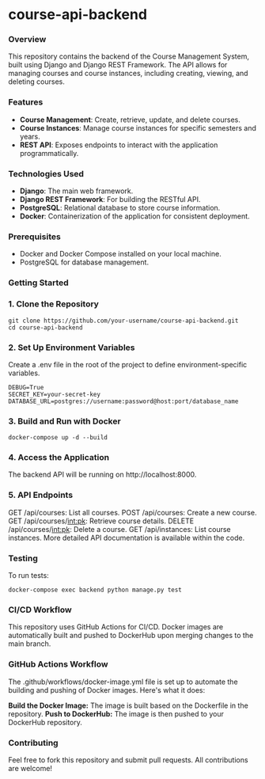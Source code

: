 # course-api-backend

### Overview

This repository contains the backend of the Course Management System, built using Django and Django REST Framework. The API allows for managing courses and course instances, including creating, viewing, and deleting courses.

### Features

- **Course Management**: Create, retrieve, update, and delete courses.
- **Course Instances**: Manage course instances for specific semesters and years.
- **REST API**: Exposes endpoints to interact with the application programmatically.

### Technologies Used

- **Django**: The main web framework.
- **Django REST Framework**: For building the RESTful API.
- **PostgreSQL**: Relational database to store course information.
- **Docker**: Containerization of the application for consistent deployment.

### Prerequisites

- Docker and Docker Compose installed on your local machine.
- PostgreSQL for database management.

### Getting Started

### 1. Clone the Repository
```
git clone https://github.com/your-username/course-api-backend.git
cd course-api-backend 
```
### 2. Set Up Environment Variables
Create a .env file in the root of the project to define environment-specific variables.
```
DEBUG=True
SECRET_KEY=your-secret-key
DATABASE_URL=postgres://username:password@host:port/database_name
```
### 3. Build and Run with Docker
```
docker-compose up -d --build
```
### 4. Access the Application
The backend API will be running on http://localhost:8000.

### 5. API Endpoints
GET /api/courses: List all courses.
POST /api/courses: Create a new course.
GET /api/courses/<int:pk>: Retrieve course details.
DELETE /api/courses/<int:pk>: Delete a course.
GET /api/instances: List course instances.
More detailed API documentation is available within the code.

### Testing
To run tests:
```
docker-compose exec backend python manage.py test
```
### CI/CD Workflow
This repository uses GitHub Actions for CI/CD. Docker images are automatically built and pushed to DockerHub upon merging changes to the main branch.

### GitHub Actions Workflow
The .github/workflows/docker-image.yml file is set up to automate the building and pushing of Docker images. Here's what it does:

**Build the Docker Image:** The image is built based on the Dockerfile in the repository.
**Push to DockerHub:** The image is then pushed to your DockerHub repository.

### Contributing
Feel free to fork this repository and submit pull requests. All contributions are welcome!

